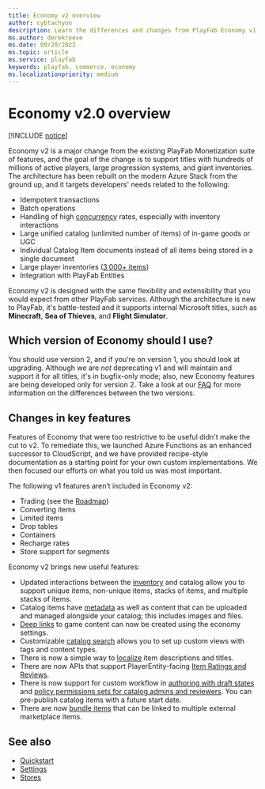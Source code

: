 ```yaml
---
title: Economy v2 overview
author: cybtachyon
description: Learn the differences and changes from PlayFab Economy v1 to v2
ms.author: derekreese
ms.date: 09/28/2022
ms.topic: article
ms.service: playfab
keywords: playfab, commerce, economy
ms.localizationpriority: medium
---
```


# Economy v2.0 overview

[!INCLUDE [notice](../../includes/_economy-release.md)]

Economy v2 is a major change from the existing PlayFab Monetization suite of features, and the goal of the change is to support titles with hundreds of millions of active players, large progression systems, and giant inventories. The architecture has been rebuilt on the modern Azure Stack from the ground up, and it targets developers' needs related to the following:

* Idempotent transactions
* Batch operations
* Handling of high [concurrency](catalog/etags.md) rates, especially with inventory interactions
* Large unified catalog (unlimited number of items) of in-game goods or UGC  
* Individual Catalog Item documents instead of all items being stored in a single document
* Large player inventories ([3,000+ items](catalog/limits.md))
* Integration with PlayFab Entities

Economy v2 is designed with the same flexibility and extensibility that you would expect from other PlayFab services. Although the architecture is new to PlayFab, it's battle-tested and it supports internal Microsoft titles, such as **Minecraft**, **Sea of Thieves**, and **Flight Simulator**.

## Which version of Economy should I use?

You should use version 2, and if you're on version 1, you should look at upgrading. Although we are _not_ deprecating v1 and will maintain and support it for all titles, it's in bugfix-only mode; also, new Economy features are being developed only for version 2. Take a look at our [FAQ](faq.md) for more information on the differences between the two versions.

## Changes in key features

Features of Economy that were too restrictive to be useful didn't make the cut to v2. To remediate this, we launched Azure Functions as an enhanced successor to CloudScript, and we have provided recipe-style documentation as a starting point for your own custom implementations. We then focused our efforts on what you told us was most important.

The following v1 features aren’t included in Economy v2:

* Trading (see the [Roadmap](../../roadmap/index.md))
* Converting items  
* Limited items
* Drop tables
* Containers
* Recharge rates
* Store support for segments

Economy v2 brings new useful features:

* Updated interactions between the [inventory](inventory/index.md) and catalog allow you to support unique items, non-unique items, stacks of items, and multiple stacks of items.
* Catalog items have [metadata](catalog/content-types-tags-and-properties.md) as well as content that can be uploaded and managed alongside your catalog; this includes images and files.
* [Deep links](catalog/deep-links.md) to game content can now be created using the economy settings.
* Customizable [catalog search](catalog/search.md) allows you to set up custom views with tags and content types.
* There is now a simple way to [localize](catalog/localization.md) item descriptions and titles.
* There are now APIs that support PlayerEntity-facing [Item Ratings and Reviews](catalog/ratings.md).
* There is now support for custom workflow in [authoring with draft states](catalog/item-status.md) and [policy permissions sets for catalog admins and reviewers](settings.md). You can pre-publish catalog items with a future start date.
* There are now [bundle items](bundles.md) that can be linked to multiple external marketplace items.

## See also

* [Quickstart](quickstart.md)
* [Settings](settings.md)
* [Stores](stores.md)
